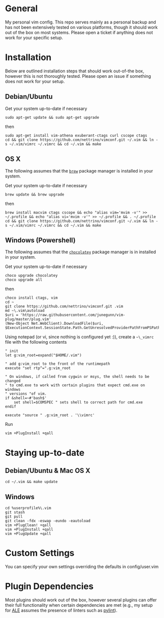 General
=======

My personal vim config. This repo serves mainly as a personal backup and has
not been extensively tested on various platforms, though it should work out
of the box on most systems. Please open a ticket if anything does not work
for your specific setup.

Installation
============

Below are outlined installation steps that should work out-of-the box,
however this is not thoroughly tested. Please open an issue if something does
not work for your setup.

Debian/Ubuntu
-------------

Get your system up-to-date if necessary
```
sudo apt-get update && sudo apt-get upgrade
```
then
```
sudo apt-get install vim-athena exuberant-ctags curl cscope ctags
cd && git clone https://github.com/nettrino/vimconf.git ~/.vim && ln -s ~/.vim/vimrc ~/.vimrc && cd ~/.vim && make
```

OS X
----

The following assumes that the [`brew`](https://brew.sh/) package manager is
installed in your system.

Get your system up-to-date if necessary
```
brew update && brew upgrade
```
then
```
brew install macvim ctags cscope && echo "alias vim='mvim -v'" >> ~/.profile && echo "alias vi='mvim -v'" >> ~/.profile && . ~/.profile
cd && git clone https://github.com/nettrino/vimconf.git ~/.vim && ln -s ~/.vim/vimrc ~/.vimrc && cd ~/.vim && make
```

Windows (Powershell)
--------------------

The following assumes that the [`chocolatey`](https://chocolatey.org/)
package manager is in installed in your system.

Get your system up-to-date if necessary
```
choco upgrade chocolatey
choco upgrade all
```
then

```
choco install ctags, vim
cd ~
git clone https://github.com/nettrino/vimconf.git .vim
md ~\.vim\autoload
$uri = 'https://raw.githubusercontent.com/junegunn/vim-plug/master/plug.vim'
(New-Object Net.WebClient).DownloadFile($uri, $ExecutionContext.SessionState.Path.GetUnresolvedProviderPathFromPSPath("~\.vim\autoload\plug.vim"))
```

Using notepad (or vi, since nothing is configured yet :)), create a `~\_vimrc` file with the following contents
```
" init
let g:vim_root=expand("$HOME/.vim")

" add g:vim_root to the front of the runtimepath
execute "set rtp^=".g:vim_root

" On windows, if called from cygwin or msys, the shell needs to be changed
" to cmd.exe to work with certain plugins that expect cmd.exe on windows
" versions "of vim.
if &shell=~#'bash$'
    set shell=$COMSPEC " sets shell to correct path for cmd.exe
endif

execute "source " .g:vim_root . '\\vimrc'
```

Run
```
vim +PlugInstall +qall
```

Staying up-to-date
==================

Debian/Ubuntu & Mac OS X
------------------------

```
cd ~/.vim && make update
```

Windows
-------

```
cd %userprofile%\.vim
git stash
git pull
git clean -fdx -eswap -eundo -eautoload
vim +PlugClean! +qall
vim +PlugInstall +qall
vim +PlugUpdate +qall
```

Custom Settings
===============

You can specify your own settings overriding the defaults in config/user.vim

Plugin Dependencies
===================

Most plugins should work out of the box, however several plugins can offer their
full functionality when certain dependencies are met (e.g., my setup for
[ALE](https://github.com/w0rp/ale) assumes the presence of linters such as
[pylint](https://www.pylint.org/)).
